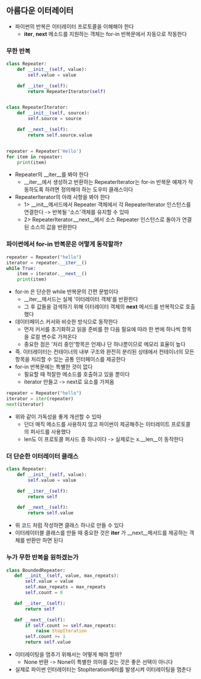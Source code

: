 ## 아름다운 이터레이터

- 파이썬의 반복은 이터레이터 프로토콜을 이해해야 한다
    - __iter__, __next__ 메소드를 지원하는 객체는 for-in 반복문에서 자동으로 작동한다

### 무한 반복

```python
class Repeater:
    def __init__(self, value):
        self.value = value

    def __iter__(self):
        return RepeaterIterator(self)


class RepeaterIterator:
    def __init__(self, source):
        self.source = source

    def __next__(self):
        return self.source.value


repeater = Repeater('Hello')
for item in repeater:
    print(item)
```

- Repeater의 __iter__를 봐야 한다
    - __iter__에서 생성하고 반환하는 RepeaterIterator는 for-in 반복문 예제가 작동하도록 하려면 정의해야 하는 도우미 클래스이다
- RepeaterIterator의 아래 사항을 봐야 한다
    - 1>  __init__메서드에서 Repeater 객체에서 각 RepeaterIterator 인스턴스를 연결한다 -> 반복될 '소스'객체를 유지할 수 있따
    - 2> RepeaterIterator.__next__에서 소스 Repeater 인스턴스로 돌아가 연결된 소스의 값을 반환한다

### 파이썬에서 for-in 반복문은 어떻게 동작할까?

```python
repeater = Repeater("hello")
iterator = repeater.__iter__()
while True:
    item = iterator.__next__()
    print(item)
```

- for-in 은 단순한 while 반복문의 간편 문법이다
    - __iter__메서드는 실제 '이터레이터 객체'를 반환한다
    - 그 후 값들을 검색하기 위해 이터레이터 객체의 __next__ 메서드를 반복적으로 호출했다
- 데이터페이스 커서와 비슷한 방식으로 동작한다
    - 먼저 커서를 초기화하고 읽을 준비를 한 다음 필요에 따라 한 번에 하나씩 항목을 로컬 변수로 가져온다
    - 중요한 점은 '처리 중인'항목은 언제나 단 하나뿐이므로 메모리 효율이 높다
- 즉. 이터레이터는 컨테이너의 내부 구조와 완전히 분리된 상태에서 컨테이너의 모든 항목을 처리할 수 있는 공통 인터페이스를 제공한다
- for-in 반복문에는 특별한 것이 없다
    - 필요할 때 적잘한 메소드를 호출하고 있을 뿐이다
    - iterator 만들고 -> next로 요소를 가져옴

```python
repeater = Repeater("hello")
iterator = iter(repeater)
next(iterator)
```

- 위와 같이 가독성을 좋게 개션할 수 있따
    - 던더 매직 메소드를 사용하지 않고 파이썬이 제공해주는 이터레이트 프로토콜의 퍼사드를 사용했다
    - len도 이 프로토콜 퍼사드 중 하나이다 -> 실제로는 x.__len__이 동작한다

### 더 단순한 이터레이터 클래스

```python
class Repeater:
    def __init__(self, value):
        self.value = value

    def __iter__(self):
        return self

    def __next__(self):
        return self.value
```

- 위 코드 처럼 작성하면 클래스 하나로 만들 수 있다
- 이터레이터블 클래스를 만들 때 중요한 것은 __iter__ 가 __next__메서드를 제공하는 객체를 반환만 하면 된다

### 누가 무한 반복을 원하겠는가

 ```python
 class BoundedRepeater:
    def __init__(self, value, max_repeats):
        self.value = value
        self.max_repeats = max_repeats
        self.count = 0

    def __iter__(self):
        return self

    def __next__(self):
        if self.count >= self.max_repeats:
            raise StopIteration
        self.count += 1
        return self.value
 ```

- 이터레이팅을 멈추기 위해서는 어떻게 해야 할까?
    - None 반환 -> None이 특별한 의미를 갖는 것은 좋은 선택이 아니다
- 실제로 파이썬 인터레이터는 StopIteration에러를 발생시켜 이터레이팅을 멈춘다 